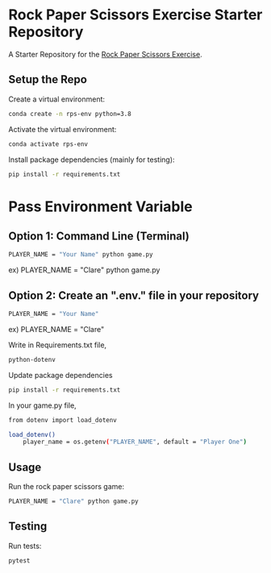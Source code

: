 # Rock Paper Scissors Exercise Starter Repository

A Starter Repository for the [Rock Paper Scissors Exercise](https://github.com/prof-rossetti/intro-to-python/blob/main/exercises/rock-paper-scissors/README.md).

## Setup the Repo

Create a virtual environment:

```sh
conda create -n rps-env python=3.8
```

Activate the virtual environment:

```sh
conda activate rps-env
```

Install package dependencies (mainly for testing):

```sh
pip install -r requirements.txt
```
# Pass Environment Variable 

## Option 1: Command Line (Terminal) 
```sh
PLAYER_NAME = "Your Name" python game.py
```
ex) PLAYER_NAME = "Clare" python game.py

## Option 2: Create an ".env." file in your repository
```sh
PLAYER_NAME = "Your Name" 
```
ex) PLAYER_NAME = "Clare" 

Write in Requirements.txt file, 

```sh
python-dotenv
```
Update package dependencies

```sh
pip install -r requirements.txt
```

In your game.py file, 

```sh
from dotenv import load_dotenv
```

```sh
load_dotenv()
    player_name = os.getenv("PLAYER_NAME", default = "Player One")
```

## Usage

Run the rock paper scissors game:

```sh
PLAYER_NAME = "Clare" python game.py
```

## Testing

Run tests:

```sh
pytest
```

